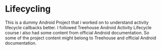 # Lifecycling

This is a dummy Android Project that i worked on to understand activity lifecycle callbacks better.
I followed Treehouse Android Activity Lifecycle course i also had some content from official Android documentation.
So some of the project content might belong to Treehouse and official Android documentation.